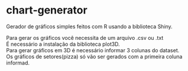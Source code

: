 # chart-generator
Gerador de gráficos simples feitos com R usando a biblioteca Shiny.<p>
Para gerar os gráficos você necessita de um arquivo .csv ou .txt<br>
É necessário a instalação da biblioteca plot3D.<br>
Para gerar gráficos em 3D é necessário informar 3 colunas do dataset.<br>
Os gráficos de setores(pizza) só vão ser gerados com a primeira coluna informad.

